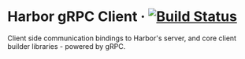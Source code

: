 # Harbor gRPC Client &middot; [![Build Status](https://travis-ci.org/harborapp/harbor-client-grpc.svg?branch=master)](https://travis-ci.org/harborapp/harbor-client-grpc)

Client side communication bindings to Harbor's server, and core client builder libraries - powered by gRPC.
